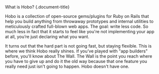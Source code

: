 What is Hobo?
{.document-title}

Hobo is a collection of open-source gems/plugins for Ruby on Rails
that help you build anything from throwaway prototypes and internal
utilities to meticulously crafted full-blown web apps. The goal: write
less code. So much less in fact that it starts to feel like you're not
implementing your app at all, you’re just declaring what you want.

It turns out that the hard part is not going fast, but staying
flexible. This is where we think Hobo really shines. If you’ve played
with "app builders" before, you'll know about The Wall. The Wall is
the point you reach where you have to give up and do it the old way
because that one feature you really need just isn't going to
happen. Hobo doesn't have one.
